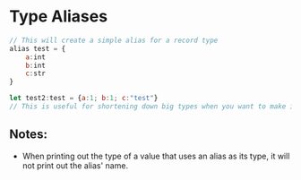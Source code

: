 # Type Aliases

```js
// This will create a simple alias for a record type
alias test = {
	a:int
	b:int
	c:str
}

let test2:test = {a:1; b:1; c:"test"}
// This is useful for shortening down big types when you want to make it clear what type it is based off of code
```

## Notes:
- When printing out the type of a value that uses an alias as its type, it will not print out the alias' name.